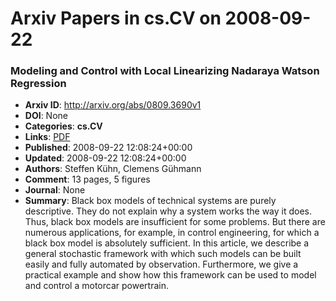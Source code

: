 # Arxiv Papers in cs.CV on 2008-09-22
### Modeling and Control with Local Linearizing Nadaraya Watson Regression
- **Arxiv ID**: http://arxiv.org/abs/0809.3690v1
- **DOI**: None
- **Categories**: **cs.CV**
- **Links**: [PDF](http://arxiv.org/pdf/0809.3690v1)
- **Published**: 2008-09-22 12:08:24+00:00
- **Updated**: 2008-09-22 12:08:24+00:00
- **Authors**: Steffen Kühn, Clemens Gühmann
- **Comment**: 13 pages, 5 figures
- **Journal**: None
- **Summary**: Black box models of technical systems are purely descriptive. They do not explain why a system works the way it does. Thus, black box models are insufficient for some problems. But there are numerous applications, for example, in control engineering, for which a black box model is absolutely sufficient. In this article, we describe a general stochastic framework with which such models can be built easily and fully automated by observation. Furthermore, we give a practical example and show how this framework can be used to model and control a motorcar powertrain.



